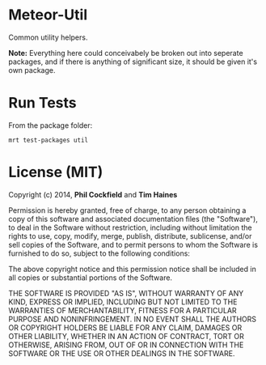 # Meteor-Util
Common utility helpers.

**Note:** Everything here could conceivabely be broken out into seperate
packages, and if there is anything of significant size, it should
be given it's own package.



# Run Tests
From the package folder:

    mrt test-packages util



# License (MIT)

Copyright (c) 2014, **Phil Cockfield** and **Tim Haines**

Permission is hereby granted, free of charge, to any person obtaining a copy
of this software and associated documentation files (the "Software"), to deal
in the Software without restriction, including without limitation the rights
to use, copy, modify, merge, publish, distribute, sublicense, and/or sell
copies of the Software, and to permit persons to whom the Software is
furnished to do so, subject to the following conditions:

The above copyright notice and this permission notice shall be included in
all copies or substantial portions of the Software.

THE SOFTWARE IS PROVIDED "AS IS", WITHOUT WARRANTY OF ANY KIND, EXPRESS OR
IMPLIED, INCLUDING BUT NOT LIMITED TO THE WARRANTIES OF MERCHANTABILITY,
FITNESS FOR A PARTICULAR PURPOSE AND NONINFRINGEMENT. IN NO EVENT SHALL THE
AUTHORS OR COPYRIGHT HOLDERS BE LIABLE FOR ANY CLAIM, DAMAGES OR OTHER
LIABILITY, WHETHER IN AN ACTION OF CONTRACT, TORT OR OTHERWISE, ARISING FROM,
OUT OF OR IN CONNECTION WITH THE SOFTWARE OR THE USE OR OTHER DEALINGS IN
THE SOFTWARE.





